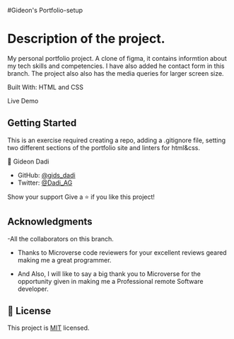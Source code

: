 #Gideon's Portfolio-setup

# Description of the project.

My personal portfolio project. A clone of figma, it contains informtion about my tech skills and competencies. I have also added he contact form in this branch. The project also also has the media queries for larger screen size.

Built With: HTML and CSS

Live Demo

## Getting Started

This is an exercise required creating a repo, adding a .gitignore file, setting two different sections of the portfolio site and linters for html&css.

👤 Gideon Dadi

- GitHub: [@gids_dadi](https://github.com/gids-dadi)
- Twitter: [@Dadi_AG](https://twitter.com/Dadi_AG)

Show your support
Give a ⭐️ if you like this project!

## Acknowledgments

-All the collaborators on this branch.

- Thanks to Microverse code reviewers for your excellent reviews geared making me a great programmer.

- And Also, I will like to say a big thank you to Microverse for the opportunity given in making me a Professional remote Software developer.

## 📝 License

This project is [MIT](./MIT.md) licensed.
